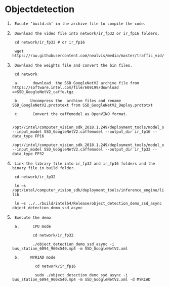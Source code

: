 # Objectdetection


1.      Excute ‘build.sh’ in the archive file to compile the code.

2.      Download the video file into network/ir_fp32 or ir_fp16 folders.

        cd network/ir_fp32 # or ir_fp16

        wget https://raw.githubusercontent.com/nealvis/media/master/traffic_vid/bus_station_6094_960x540.mp4

3.      Download the weights file and convert the bin files.

        cd network

        a.      download  the SSD_GoogleNetV2 archive file from https://software.intel.com/file/609199/download =>SSD_GoogleNetV2_caffe.tgz

        b.     Uncompress the  archive files and rename SSD_GoogleNetV2.prototext from SSD_GoogleNetV2_Deploy.prototxt

        c.      Convert the caffemodel as OpenVINO format.

        /opt//intel/computer_vision_sdk_2018.1.249/deployment_tools/model_optimizer/mo.py --input_model SSD_GoogleNetV2.caffemodel --output_dir ir_fp16 --data_type FP16

       /opt//intel/computer_vision_sdk_2018.1.249/deployment_tools/model_optimizer/mo.py --input_model SSD_GoogleNetV2.caffemodel --output_dir ir_fp32 --data_type FP32

4.      Link the library file into ir_fp32 and ir_fp16 folders and the binary file in build folder.

        cd network/ir_fp32

        ln –s /opt/intel/computer_vision_sdk/deployment_tools/inference_engine/lib/ubuntu_16.04/ lib

        ln –s ../../build/intel64/Release/object_detection_demo_ssd_async   object_detection_demo_ssd_async

5.      Execute the demo

        a.      CPU mode

                cd network/ir_fp32

                ./object_detection_demo_ssd_async -i bus_station_6094_960x540.mp4 -m SSD_GoogleNetV2.xml 

        b.     MYRIAD mode 

                 cd network/ir_fp16

                 sudo ./object_detection_demo_ssd_async -i bus_station_6094_960x540.mp4 -m SSD_GoogleNetV2.xml -d MYRIAD

 

